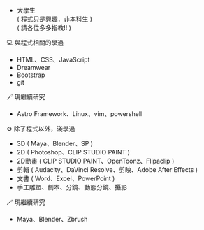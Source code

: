 - 大學生<br>
( 程式只是興趣，非本科生 )<br>
( 請各位多多指教!! )<br>

💻 與程式相關的學過 
- HTML、CSS、JavaScript
- Dreamwear
- Bootstrap
- git

🪄 現繼續研究
-  Astro Framework、Linux、vim、powershell

⚙️ 除了程式以外，淺學過
- 3D ( Maya、Blender、SP )
- 2D ( Photoshop、CLIP STUDIO PAINT )
- 2D動畫 ( CLIP STUDIO PAINT、OpenToonz、Flipaclip )
- 剪輯 ( Audacity、DaVinci Resolve、剪映、Adobe After Effects )
- 文書 ( Word、Excel、PowerPoint )
- 手工雕塑、劇本、分鏡、動態分鏡、攝影

🪄 現繼續研究
* Maya、Blender、Zbrush

<!---
ddk070/ddk070 is a ✨ special ✨ repository because its `README.md` (this file) appears on your GitHub profile.
You can click the Preview link to take a look at your changes.

有些東西學過，但都忘得差不多了。根本不敢說><
因為太基本又很廢話
、github、VScode、python(但幾乎都忘記了)、C++(但幾乎都忘記了)

--->
